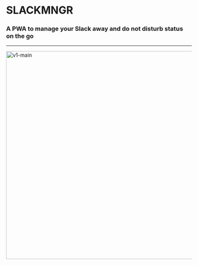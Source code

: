 # SLACKMNGR
### A PWA to manage your Slack away and do not disturb status on the go

---

<img width="564" alt="v1-main" src="https://user-images.githubusercontent.com/3035506/147289395-1c132534-c296-4935-aa62-0352782d48a7.png">

